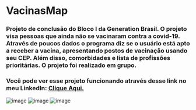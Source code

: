 # VacinasMap
### Projeto de conclusão do Bloco I da Generation Brasil. O projeto visa pessoas que ainda não se vacinaram contra a covid-19. Através de poucos dados o programa diz se o usuário está apto a receber a vacina, apresentando postos de vacinação usando seu CEP. Além disso, comorbidades e lista de profissões prioritárias. O projeto foi realizado em grupo.

### Você pode ver esse projeto funcionando através desse link no meu LinkedIn: <a href="https://www.linkedin.com/posts/giovannicerqueira_java-bootcamp-programacao-activity-6811329108497244161-z5KU" target="_blank"> Clique Aqui. </a>

![image](https://user-images.githubusercontent.com/80859834/129478888-6890f616-a38e-4319-bae9-f2a01c85314c.png)
![image](https://user-images.githubusercontent.com/80859834/129478893-942a369a-097a-4c09-8100-8db242520cad.png)
![image](https://user-images.githubusercontent.com/80859834/129478903-83af8de3-a5aa-4986-bbf7-38d05d37beac.png)



